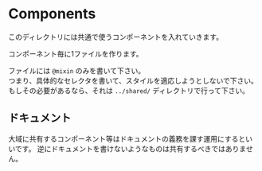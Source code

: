 Components
==========

このディレクトリには共通で使うコンポーネントを入れていきます。

コンポーネント毎に1ファイルを作ります。

ファイルには `@mixin` のみを書いて下さい。  
つまり、具体的なセレクタを書いて、スタイルを適応しようとしないで下さい。  
もしその必要があるなら、それは `../shared/` ディレクトリで行って下さい。


ドキュメント
------------

大域に共有するコンポーネント等はドキュメントの義務を課す運用にするといいです。
逆にドキュメントを書けないようなものは共有するべきではありません。
